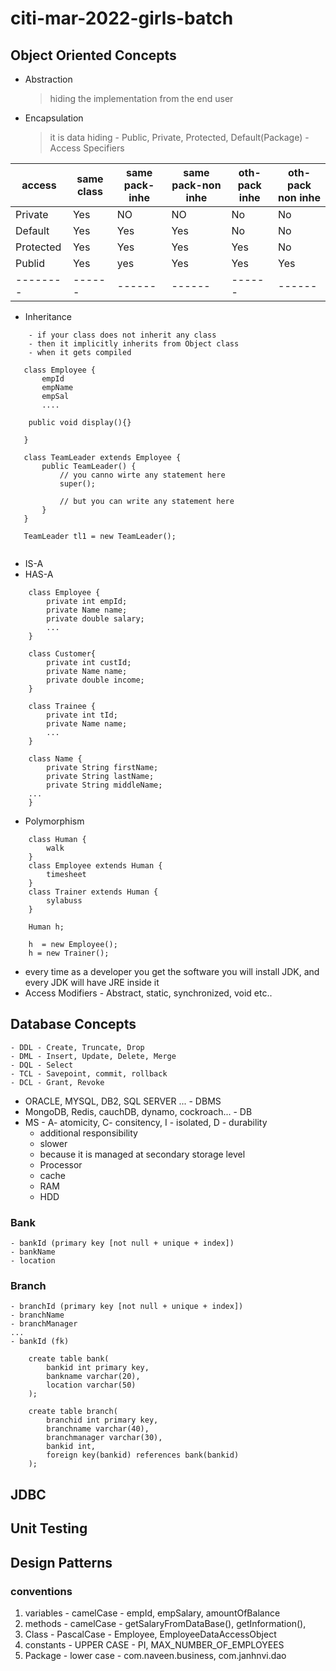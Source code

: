 # citi-mar-2022-girls-batch



## Object Oriented Concepts
- Abstraction
    
    > hiding the implementation from the end user 
- Encapsulation
    > it is data hiding - Public, Private, Protected, Default(Package) - Access Specifiers 

| access | same class| same pack-inhe | same pack-non inhe | oth-pack inhe | oth-pack non inhe | 
|-------- | ------ |------ |------ |------ |------ |
| Private | Yes | NO | NO | No | No | 
| Default | Yes | Yes | Yes | No | No | 
| Protected | Yes | Yes | Yes | Yes | No | 
| Publid | Yes | yes | Yes | Yes | Yes|
|-------- | ------ |------ |------ |------ |------ |



- Inheritance

```
    - if your class does not inherit any class 
    - then it implicitly inherits from Object class 
    - when it gets compiled 

   class Employee {
       empId
       empName
       empSal
       ....

    public void display(){}

   } 

   class TeamLeader extends Employee {
       public TeamLeader() {
           // you canno wirte any statement here 
           super();

           // but you can write any statement here 
       }
   }

   TeamLeader tl1 = new TeamLeader(); 


```

- IS-A 
- HAS-A 

```
    class Employee {
        private int empId; 
        private Name name;
        private double salary; 
        ... 
    }

    class Customer{
        private int custId; 
        private Name name;
        private double income; 
    } 

    class Trainee {
        private int tId; 
        private Name name;
        ... 
    }

    class Name {
        private String firstName; 
        private String lastName; 
        private String middleName; 
    ...
    }

```

- Polymorphism

```
    class Human {
        walk
    }
    class Employee extends Human {
        timesheet
    }
    class Trainer extends Human {
        sylabuss
    }

    Human h; 
    
    h  = new Employee();
    h = new Trainer();
```

- every time as a developer you get the software you will install JDK, and every JDK will have JRE inside it 
- Access Modifiers - Abstract, static, synchronized, void etc.. 



## Database Concepts
    - DDL - Create, Truncate, Drop
    - DML - Insert, Update, Delete, Merge
    - DQL - Select
    - TCL - Savepoint, commit, rollback
    - DCL - Grant, Revoke 


- ORACLE, MYSQL, DB2, SQL SERVER ... - DBMS 
- MongoDB, Redis, cauchDB, dynamo, cockroach... - DB 
- MS - A- atomicity,  C- consitency, I - isolated, D - durability 
    + additional responsibility 
    + slower 
    + because it is managed at secondary storage level 
    + Processor
    + cache 
    + RAM 
    + HDD 

### Bank 
    - bankId (primary key [not null + unique + index])
    - bankName
    - location
### Branch 
    - branchId (primary key [not null + unique + index])
    - branchName
    - branchManager 
    ... 
    - bankId (fk)



```
    create table bank(
        bankid int primary key, 
        bankname varchar(20), 
        location varchar(50)
    ); 

    create table branch(
        branchid int primary key, 
        branchname varchar(40), 
        branchmanager varchar(30), 
        bankid int, 
        foreign key(bankid) references bank(bankid)
    ); 
```


## JDBC
## Unit Testing
## Design Patterns



### conventions 

1. variables - camelCase - empId, empSalary, amountOfBalance
2. methods - camelCase - getSalaryFromDataBase(), getInformation(), 
3. Class - PascalCase - Employee, EmployeeDataAccessObject 
4. constants - UPPER CASE - PI, MAX_NUMBER_OF_EMPLOYEES
5. Package - lower case - com.naveen.business, com.janhnvi.dao 



